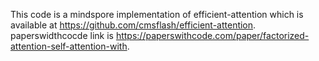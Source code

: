 This code is a mindspore implementation of efficient-attention which is available at https://github.com/cmsflash/efficient-attention.
paperswidthcocde link is https://paperswithcode.com/paper/factorized-attention-self-attention-with.